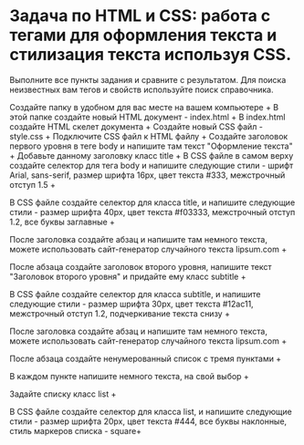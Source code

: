 # Задача по HTML и CSS: работа с тегами для оформления текста и стилизация текста используя CSS.

Выполните все пункты задания и сравните с результатом. Для поиска неизвестных вам тегов и свойств используйте поиск справочника.

Создайте папку в удобном для вас месте на вашем компьютере + 
В этой папке создайте новый HTML документ - index.html +
В index.html создайте HTML скелет документа + 
Создайте новый CSS файл - style.css +
Подключите CSS файл к HTML файлу +
Создайте заголовок первого уровня в теге body и напишите там текст "Оформление текста" +
Добавьте данному заголовку класс title + 
В CSS файле в самом верху создайте селектор для тега body и напишите следующие стили - шрифт Arial, sans-serif, размер шрифта 16px, цвет текста #333,
межстрочный отступ 1.5 +

В CSS файле создайте селектор для класса title, и напишите следующие стили - размер шрифта 40px, цвет текста #f03333, межстрочный отступ 1.2, все буквы заглавные + 

После заголовка создайте абзац и напишите там немного текста, можете использовать сайт-генератор случайного текста lipsum.com +

После абзаца создайте заголовок второго уровня, напишите текст "Заголовок второго уровня" и придайте ему класс subtitle +

В CSS файле создайте селектор для класса subtitle, и напишите следующие стили - размер шрифта 30px, цвет текста #12ac11, межстрочный отступ 1.2, подчеркивание текста снизу +

После заголовка создайте абзац и напишите там немного текста, можете использовать сайт-генератор случайного текста lipsum.com + 

После абзаца создайте ненумерованный список с тремя пунктами + 

В каждом пункте напишите немного текста, на свой выбор + 

Задайте списку класс list +

В CSS файле создайте селектор для класса list, и напишите следующие стили - размер шрифта 20px, цвет текста #444, все буквы наклонные, стиль маркеров списка - square+
